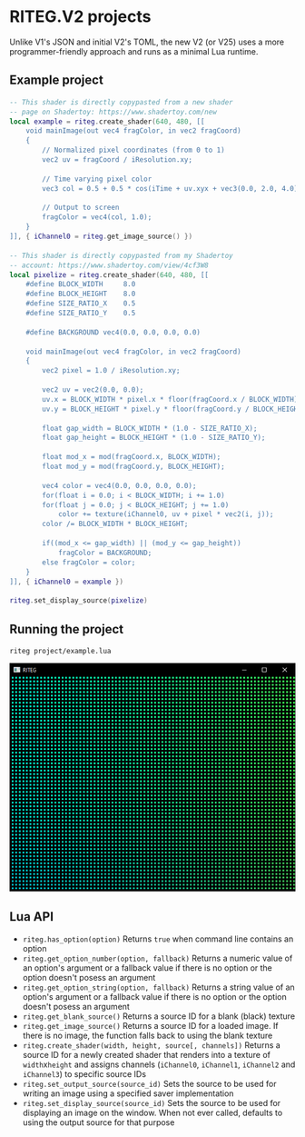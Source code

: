 # RITEG.V2 projects

Unlike V1's JSON and initial V2's TOML, the new V2 (or V25) uses a more programmer-friendly approach and runs as a minimal Lua runtime.  

## Example project
```lua
-- This shader is directly copypasted from a new shader
-- page on Shadertoy: https://www.shadertoy.com/new
local example = riteg.create_shader(640, 480, [[
    void mainImage(out vec4 fragColor, in vec2 fragCoord)
    {
        // Normalized pixel coordinates (from 0 to 1)
        vec2 uv = fragCoord / iResolution.xy;

        // Time varying pixel color
        vec3 col = 0.5 + 0.5 * cos(iTime + uv.xyx + vec3(0.0, 2.0, 4.0));

        // Output to screen
        fragColor = vec4(col, 1.0);
    }
]], { iChannel0 = riteg.get_image_source() })

-- This shader is directly copypasted from my Shadertoy
-- account: https://www.shadertoy.com/view/4cf3W8
local pixelize = riteg.create_shader(640, 480, [[
    #define BLOCK_WIDTH     8.0
    #define BLOCK_HEIGHT    8.0
    #define SIZE_RATIO_X    0.5
    #define SIZE_RATIO_Y    0.5

    #define BACKGROUND vec4(0.0, 0.0, 0.0, 0.0)

    void mainImage(out vec4 fragColor, in vec2 fragCoord)
    {
        vec2 pixel = 1.0 / iResolution.xy;

        vec2 uv = vec2(0.0, 0.0);
        uv.x = BLOCK_WIDTH * pixel.x * floor(fragCoord.x / BLOCK_WIDTH);
        uv.y = BLOCK_HEIGHT * pixel.y * floor(fragCoord.y / BLOCK_HEIGHT);

        float gap_width = BLOCK_WIDTH * (1.0 - SIZE_RATIO_X);
        float gap_height = BLOCK_HEIGHT * (1.0 - SIZE_RATIO_Y);
        
        float mod_x = mod(fragCoord.x, BLOCK_WIDTH);
        float mod_y = mod(fragCoord.y, BLOCK_HEIGHT);

        vec4 color = vec4(0.0, 0.0, 0.0, 0.0);
        for(float i = 0.0; i < BLOCK_WIDTH; i += 1.0)
        for(float j = 0.0; j < BLOCK_HEIGHT; j += 1.0)
            color += texture(iChannel0, uv + pixel * vec2(i, j));
        color /= BLOCK_WIDTH * BLOCK_HEIGHT;

        if((mod_x <= gap_width) || (mod_y <= gap_height))
            fragColor = BACKGROUND;
        else fragColor = color;
    }
]], { iChannel0 = example })

riteg.set_display_source(pixelize)
```

## Running the project
```
riteg project/example.lua
```

![](02.project.img.00.png)  

## Lua API
- `riteg.has_option(option)` Returns `true` when command line contains an option  
- `riteg.get_option_number(option, fallback)` Returns a numeric value of an option's argument or a fallback value if there is no option or the option doesn't posess an argument  
- `riteg.get_option_string(option, fallback)` Returns a string value of an option's argument or a fallback value if there is no option or the option doesn't posess an argument  
- `riteg.get_blank_source()` Returns a source ID for a blank (black) texture  
- `riteg.get_image_source()` Returns a source ID for a loaded image. If there is no image, the function falls back to using the blank texture  
- `riteg.create_shader(width, height, source[, channels])` Returns a source ID for a newly created shader that renders into a texture of `width`x`height` and assigns channels (`iChannel0`, `iChannel1`, `iChannel2` and `iChannel3`) to specific source IDs  
- `riteg.set_output_source(source_id)` Sets the source to be used for writing an image using a specified saver implementation  
- `riteg.set_display_source(source_id)` Sets the source to be used for displaying an image on the window. When not ever called, defaults to using the output source for that purpose  
